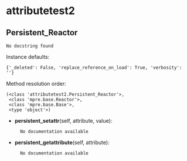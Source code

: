 attributetest2
==============



Persistent_Reactor
--------------

	No docstring found


Instance defaults: 

	{'_deleted': False, 'replace_reference_on_load': True, 'verbosity': ''}

Method resolution order: 

	(<class 'attributetest2.Persistent_Reactor'>,
	 <class 'mpre.base.Reactor'>,
	 <class 'mpre.base.Base'>,
	 <type 'object'>)

- **persistent_setattr**(self, attribute, value):

		No documentation available


- **persistent_getattribute**(self, attribute):

		No documentation available
